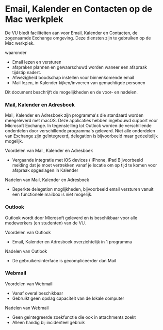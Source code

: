 Email, Kalender en Contacten op de Mac werkplek
============================

De VU biedt faciliteiten aan voor Email, Kalender en Contacten, de zogenaamde Exchange omgeving. Deze diensten zijn te gebruiken op de Mac werkplek.

waaronder
* Email lezen en versturen
* afspraken plannen en gewaarschuwd worden waneer een afspraak tijdstip nadert.
* Afwezigheid boodschap instellen voor binnenkomende email
* Mail lezen, in Kalender kijken/invoeren van gemachtigde personen

Dit document beschrijft de mogelijkheden en de voor- en nadelen.

### Mail, Kalender en Adresboek

Mail, Kalender en Adresboek zijn programma's die standaard worden meegeleverd met macOS. Deze applicaties hebben ingebouwd support voor Microsoft Exchange. In tegenstelling tot Outlook worden de verschillende onderdelen door verschillende programma's geleverd.
Niet alle onderdelen van Exchange zijn geïntegreerd, delegation is bijvoorbeeld maar gedeeltelijk mogelijk.

Voordelen van Mail, Kalender en Adresboek
* Vergaande integratie met iOS devices ( iPhone, iPad Bijvoorbeeld melding dat je moet vertrekken vanaf je locatie om op tijd te komen voor afspraak opgeslagen in Kalender


Nadelen van Mail, Kalender en Adresboek
* Beperkte delegation moglijkheden, bijvoorbeeld email versturen vanuit een functionele mailbox is niet mogelijk.

### Outlook

Outlook wordt door Microsoft geleverd en is beschikbaar voor alle medewerkers (en studenten) van de VU.

Voordelen van Outlook
* Email, Kalender en Adresboek overzichtelijk in 1 programma

Nadelen van Outlook
* De gebruikersinterface is gecompliceerder dan Mail

### Webmail

Voordelen van Webmail
* Vanaf overal beschikbaar
* Gebruikt geen opslag capaciteit van de lokale computer

Nadelen van Webmail
* Geen geintegreerde zoekfunctie die ook in attachments zoekt
* Alleen handig bij incidenteel gebruik
